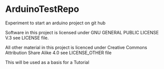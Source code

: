 # ArduinoTestRepo
Experiment to start an arduino project on git hub

Software in this project is licensed under GNU GENERAL PUBLIC LICENSE V.3
see LICENSE file.

All other material in this project is licenced under Creative Commons Attribution Share Alike 4.0
see LICENSE_OTHER file

This will be used as a basis for a Tutorial